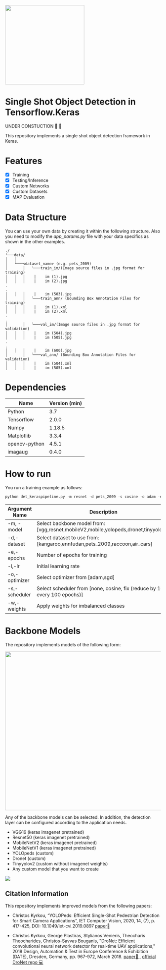 <a href="https://www.christoskyrkou.com/">
<img src="https://drive.google.com/uc?export=view&id=1sIHKiVRNclRn4d0dJElKE3l2NKjo1ay4" width="256">
</a>

# Single Shot Object Detection in Tensorflow.Keras
UNDER CONSTUCTION 🚧 :construction_worker:

This repository implements a single shot object detection framework in Keras.

# Features
- [x] Training
- [x] Testing/Inference
- [x] Custom Networks
- [x] Custom Datasets
- [x] MAP Evaluation

# Data Structure
You can use your own data by creating it within the following structure. Also you need to modify the *app_params.py* file with your data specifics as shown in the other examples.

```
./
└───data/
│   │
│   └───<dataset_name> (e.g. pets_2009)
│       │   └───train_im/(Image source files in .jpg format for training)
│   │   │    |    im (1).jpg
│   │   │    |    im (2).jpg
.
.
│   │   │    |    im (503).jpg
│       │   └───train_ann/ (Bounding Box Annotation Files for training)
│   │   │    |    im (1).xml
│   │   │    |    im (2).xml
.
.
│       │   └───val_im/(Image source files in .jpg format for validation)
│   │   │    |    im (504).jpg
│   │   │    |    im (505).jpg
.
.
│   │   │    |    im (600).jpg
│       │   └───val_ann/ (Bounding Box Annotation Files for validation)
│   │   │    |    im (504).xml
│   │   │    |    im (505).xml
```

# Dependencies

| Name | Version (min) |
| ------------- | ------------- |
| Python | 3.7  |
| Tensorflow | 2.0.0 |
| Numpy | 1.18.5  |
| Matplotlib | 3.3.4  |
| opencv-python | 4.5.1  |
| imagaug | 0.4.0  |

# How to run

You run a training example as follows:
```python
python det_keraspipeline.py -m resnet -d pets_2009 -s cosine -o adam -e 200 -lr 0.001
```

| Argument Name | Description |
| ------------- | ------------- |
| -m, -model | Select backbone model from: [vgg,resnet,mobileV2,mobile,yolopeds,dronet,tinyyolov2] |
| -d,-dataset | Select dataset to use from: [kangaroo,ennfudan,pets_2009,raccoon,air_cars] |
| -e,-epochs | Number of epochs for training |
| -l,-lr | Initial learning rate |
| -o,-optimizer | Select optimizer from [adam,sgd]  |
| -s,-scheduler | Select scheduler from [none, cosine, fix (reduce by 10 every 100 epochs)] |
| -w,-weights | Apply weights for imbalanced classes |

# Backbone Models

The repository implements models of the following form:

<img src="./Figures/Example_Arch.png" width="512">

Any of the backbone models can be selected. In addition, the detection layer can be configured according to the application needs.
- VGG16 (keras imagenet pretrained)
- Resnet50 (keras imagenet pretrained)
- MobileNetV2 (keras imagenet pretrained)
- MobileNetV1 (keras imagenet pretrained)
- YOLOpeds (custom)
- Dronet (custom)
- Tinyyolov2 (custom without imagenet weights)
- Any custom model that you want to create

![](./Figures/Yq41mxWdNy.gif)

## Citation Information
This repository implements improved models from the following papers:

- Christos Kyrkou, “YOLOPeds: Efficient Single-Shot Pedestrian Detection for Smart Camera Applications”, IET Computer Vision, 2020, 14, (7), p. 417-425, DOI: 10.1049/iet-cvi.2019.0897 [paper📜 ](https://digital-library.theiet.org/content/journals/10.1049/iet-cvi.2019.0897)

- Christos Kyrkou, George Plastiras, Stylianos Venieris, Theocharis Theocharides, Christos-Savvas Bouganis, "DroNet: Efficient convolutional neural network detector for real-time UAV applications," 2018 Design, Automation & Test in Europe Conference & Exhibition (DATE), Dresden, Germany, pp. 967-972, March 2018.  [paper📜 ](https://ieeexplore.ieee.org/document/8342149/),  [official DroNet repo 💻 ](https://github.com/gplast/DroNet)
